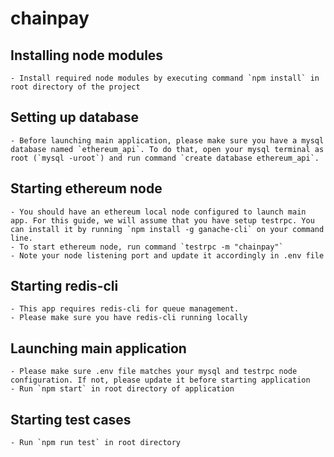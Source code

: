 # chainpay

## Installing node modules
    - Install required node modules by executing command `npm install` in root directory of the project
    
## Setting up database
    - Before launching main application, please make sure you have a mysql database named `ethereum_api`. To do that, open your mysql terminal as root (`mysql -uroot`) and run command `create database ethereum_api`.

## Starting ethereum node
    - You should have an ethereum local node configured to launch main app. For this guide, we will assume that you have setup testrpc. You can install it by running `npm install -g ganache-cli` on your command line. 
    - To start ethereum node, run command `testrpc -m "chainpay"`
    - Note your node listening port and update it accordingly in .env file

## Starting redis-cli
    - This app requires redis-cli for queue management.
    - Please make sure you have redis-cli running locally
## Launching main application
    - Please make sure .env file matches your mysql and testrpc node configuration. If not, please update it before starting application
    - Run `npm start` in root directory of application
    
## Starting test cases
    - Run `npm run test` in root directory

